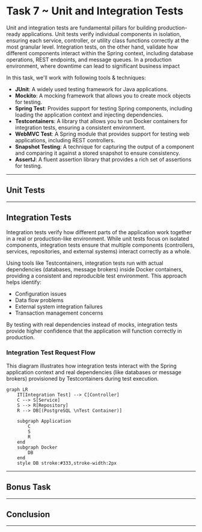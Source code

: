 # Task 7 ~ Unit and Integration Tests

Unit and integration tests are fundamental pillars for building production-ready applications. 
Unit tests verify individual components in isolation, ensuring each service, controller, or utility class functions 
correctly at the most granular level. Integration tests, on the other hand, validate how different components interact 
within the Spring context, including database operations, REST endpoints, and message queues. In a production 
environment, where downtime can lead to significant business impact

In this task, we'll work with following tools & techniques:

- **JUnit**: A widely used testing framework for Java applications.
- **Mockito**: A mocking framework that allows you to create mock objects for testing.
- **Spring Test**: Provides support for testing Spring components, including loading the application context and 
injecting dependencies.
- **Testcontainers**: A library that allows you to run Docker containers for integration tests, ensuring a consistent
environment.
- **WebMVC Test**: A Spring module that provides support for testing web applications, including REST controllers.
- **Snapshot Testing**: A technique for capturing the output of a component and comparing it against a stored snapshot to 
ensure consistency.
- **AssertJ**: A fluent assertion library that provides a rich set of assertions for testing.

---

## Unit Tests



---

## Integration Tests

Integration tests verify how different parts of the application work together in a real or production-like environment. 
While unit tests focus on isolated components, integration tests ensure that multiple components (controllers, services, 
repositories, and external systems) interact correctly as a whole. 

Using tools like Testcontainers, integration tests run with actual dependencies (databases, message brokers) inside 
Docker containers, providing a consistent and reproducible test environment. This approach helps identify:
- Configuration issues
- Data flow problems
- External system integration failures
- Transaction management concerns

By testing with real dependencies instead of mocks, integration tests provide higher confidence that the application 
will function correctly in production.


### Integration Test Request Flow
This diagram illustrates how integration tests interact with the Spring application context and real dependencies
(like databases or message brokers) provisioned by Testcontainers during test execution.
```mermaid
graph LR
    IT[Integration Test] --> C[Controller]
    C --> S[Service]
    S --> R[Repository]
    R --> DB[(PostgreSQL \nTest Container)]
    
    subgraph Application
        C
        S
        R
    end
    subgraph Docker
        DB
    end
    style DB stroke:#333,stroke-width:2px
```





---

## **Bonus Task**



---


## **Conclusion**



---
